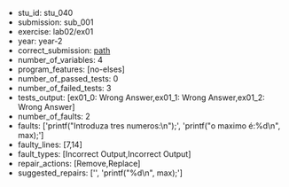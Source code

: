 - stu_id: stu_040	       
- submission: sub_001
- exercise: lab02/ex01
- year: year-2
- correct_submission: [path](https://github.com/pmorvalho/C-Pack-IPAs/blob/main/correct_submissions/year-2/lab02/ex01/ex01-stu_040-sub_002)
- number_of_variables: 4
- program_features: [no-elses] 
- number_of_passed_tests: 0
- number_of_failed_tests: 3
- tests_output: [ex01_0: Wrong Answer,ex01_1: Wrong Answer,ex01_2: Wrong Answer]
- number_of_faults: 2
- faults: ['printf("Introduza tres numeros:\n");', 'printf("o maximo é:%d\n", max);']
- faulty_lines: [7,14]
- fault_types: [Incorrect Output,Incorrect Output]
- repair_actions: [Remove,Replace] 
- suggested_repairs: ['', 'printf("%d\n", max);']
